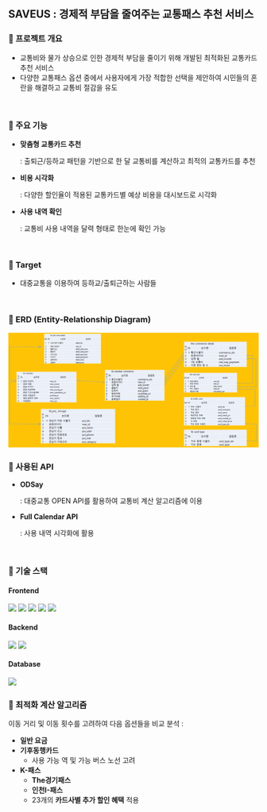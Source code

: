 ## SAVEUS : 경제적 부담을 줄여주는 교통패스 추천 서비스

### 📌 프로젝트 개요

- 교통비와 물가 상승으로 인한 경제적 부담을 줄이기 위해 개발된 최적화된 교통카드 추천 서비스 
- 다양한 교통패스 옵션 중에서 사용자에게 가장 적합한 선택을 제안하여 시민들의 혼란을 해결하고 교통비 절감을 유도
<br>

### 📌 주요 기능

- **맞춤형 교통카드 추천**
  
  : 출퇴근/등하교 패턴을 기반으로 한 달 교통비를 계산하고 최적의 교통카드를 추천
- **비용 시각화**

  : 다양한 할인율이 적용된 교통카드별 예상 비용을 대시보드로 시각화
- **사용 내역 확인**

  : 교통비 사용 내역을 달력 형태로 한눈에 확인 가능
<br>
  
### 📌 Target

- 대중교통을 이용하여 등하교/출퇴근하는 사람들
<br>

### 📌 ERD (Entity-Relationship Diagram)

![ERD 이미지](imgae/erd.png)
<br>

### 📌 사용된 API

- **ODSay**
  
  : 대중교통 OPEN API를 활용하여 교통비 계산 알고리즘에 이용
- **Full Calendar API**

  : 사용 내역 시각화에 활용
<br>

### 📌 기술 스택

#### Frontend
<img src="https://img.shields.io/badge/vue.js-4FC08D?style=for-the-badge&logo=vue.js&logoColor=white"> <img src="https://img.shields.io/badge/node.js-339933?style=for-the-badge&logo=Node.js&logoColor=white">
<img src="https://img.shields.io/badge/html5-E34F26?style=for-the-badge&logo=html5&logoColor=white"> <img src="https://img.shields.io/badge/css-1572B6?style=for-the-badge&logo=css3&logoColor=white"> 
<img src="https://img.shields.io/badge/Chart.js-FF6384?style=for-the-badge&logo=chart.js&logoColor=white">


#### Backend
<img src="https://img.shields.io/badge/python-3776AB?style=for-the-badge&logo=python&logoColor=white"> <img src="https://img.shields.io/badge/django-092E20?style=for-the-badge&logo=django&logoColor=white">

#### Database
<img src="https://img.shields.io/badge/mysql-4479A1?style=for-the-badge&logo=mysql&logoColor=white">
<br>

### 📌 최적화 계산 알고리즘

이동 거리 및 이동 횟수를 고려하여 다음 옵션들을 비교 분석 :

- **일반 요금**
- **기후동행카드**
  - 사용 가능 역 및 가능 버스 노선 고려
- **K-패스**
  - **The경기패스**
  - **인천I-패스**
  - 23개의 **카드사별 추가 할인 혜택** 적용
<br>

